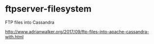 # ftpserver-filesystem
FTP files into Cassandra

http://www.adrianwalker.org/2017/09/ftp-files-into-apache-cassandra-with.html
